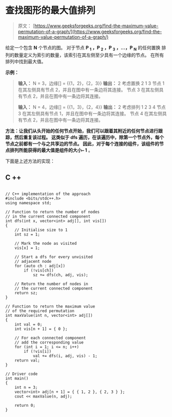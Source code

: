 # 查找图形的最大值排列

> 原文： [https://www.geeksforgeeks.org/find-the-maximum-value-permutation-of-a-graph/](https://www.geeksforgeeks.org/find-the-maximum-value-permutation-of-a-graph/)

给定一个包含 **N** 个节点的图。 对于节点 **P <sub>1</sub> ，P <sub>2</sub> ，P <sub>3</sub> ，...，P <sub>N</sub>** 的任何置换 排列的数量定义为索引的数量，该索引在其左侧至少具有一个边缘的节点。 在所有排列中找到最大值。

**示例：**

> **输入：** N = 3，边缘[] = {{1，2}，{2，3}}
> **输出：** 2
> 考虑置换 2 1 3
> 节点 1 在其左侧具有节点 2，并且在图中有一条边将其连接。
> 节点 3 在其左侧具有节点 2，并且在图中有一条边将其连接。
> 
> **输入：** N = 4，边缘[] = {{1，3}，{2，4}}
> **输出：** 2
> 考虑排列 1 2 3 4
> 节点 3 在其左侧具有节点 1，并且在图中有一条边将其连接。
> 节点 4 在其左侧具有节点 2，并且在图中有一条边将其连接。

**方法：**让我们从头开始的任何节点开始，我们可以跟着其附近的任何节点进行跟踪，然后重复该过程。 这类似于 dfs 遍历，在该遍历中，除第一个节点外，每个节点之前都有一个与之共享边的节点。 因此，对于每个连接的组件，该组件的节点排列所能获得的最大值是**组件的大小– 1** 。

下面是上述方法的实现：

## C ++

```

// C++ implementation of the approach 
#include <bits/stdc++.h> 
using namespace std; 

// Function to return the number of nodes 
// in the current connected component 
int dfs(int x, vector<int> adj[], int vis[]) 
{ 
    // Initialise size to 1 
    int sz = 1; 

    // Mark the node as visited 
    vis[x] = 1; 

    // Start a dfs for every unvisited 
    // adjacent node 
    for (auto ch : adj[x]) 
        if (!vis[ch]) 
            sz += dfs(ch, adj, vis); 

    // Return the number of nodes in 
    // the current connected component 
    return sz; 
} 

// Function to return the maximum value 
// of the required permutation 
int maxValue(int n, vector<int> adj[]) 
{ 
    int val = 0; 
    int vis[n + 1] = { 0 }; 

    // For each connected component 
    // add the corresponding value 
    for (int i = 1; i <= n; i++) 
        if (!vis[i]) 
            val += dfs(i, adj, vis) - 1; 
    return val; 
} 

// Driver code 
int main() 
{ 
    int n = 3; 
    vector<int> adj[n + 1] = { { 1, 2 }, { 2, 3 } }; 
    cout << maxValue(n, adj); 

    return 0; 
} 

```